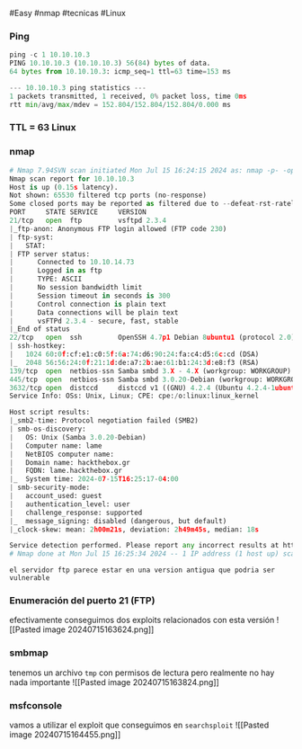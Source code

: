 #Easy #nmap #tecnicas #Linux 
### Ping

```python
ping -c 1 10.10.10.3
PING 10.10.10.3 (10.10.10.3) 56(84) bytes of data.
64 bytes from 10.10.10.3: icmp_seq=1 ttl=63 time=153 ms

--- 10.10.10.3 ping statistics ---
1 packets transmitted, 1 received, 0% packet loss, time 0ms
rtt min/avg/max/mdev = 152.804/152.804/152.804/0.000 ms
```

### TTL = 63 Linux

### nmap

```python
# Nmap 7.94SVN scan initiated Mon Jul 15 16:24:15 2024 as: nmap -p- -open -sCV --min-rate 5000 -n -Pn -oN Scan 10.10.10.3
Nmap scan report for 10.10.10.3
Host is up (0.15s latency).
Not shown: 65530 filtered tcp ports (no-response)
Some closed ports may be reported as filtered due to --defeat-rst-ratelimit
PORT     STATE SERVICE     VERSION
21/tcp   open  ftp         vsftpd 2.3.4
|_ftp-anon: Anonymous FTP login allowed (FTP code 230)
| ftp-syst: 
|   STAT: 
| FTP server status:
|      Connected to 10.10.14.73
|      Logged in as ftp
|      TYPE: ASCII
|      No session bandwidth limit
|      Session timeout in seconds is 300
|      Control connection is plain text
|      Data connections will be plain text
|      vsFTPd 2.3.4 - secure, fast, stable
|_End of status
22/tcp   open  ssh         OpenSSH 4.7p1 Debian 8ubuntu1 (protocol 2.0)
| ssh-hostkey: 
|   1024 60:0f:cf:e1:c0:5f:6a:74:d6:90:24:fa:c4:d5:6c:cd (DSA)
|_  2048 56:56:24:0f:21:1d:de:a7:2b:ae:61:b1:24:3d:e8:f3 (RSA)
139/tcp  open  netbios-ssn Samba smbd 3.X - 4.X (workgroup: WORKGROUP)
445/tcp  open  netbios-ssn Samba smbd 3.0.20-Debian (workgroup: WORKGROUP)
3632/tcp open  distccd     distccd v1 ((GNU) 4.2.4 (Ubuntu 4.2.4-1ubuntu4))
Service Info: OSs: Unix, Linux; CPE: cpe:/o:linux:linux_kernel

Host script results:
|_smb2-time: Protocol negotiation failed (SMB2)
| smb-os-discovery: 
|   OS: Unix (Samba 3.0.20-Debian)
|   Computer name: lame
|   NetBIOS computer name: 
|   Domain name: hackthebox.gr
|   FQDN: lame.hackthebox.gr
|_  System time: 2024-07-15T16:25:17-04:00
| smb-security-mode: 
|   account_used: guest
|   authentication_level: user
|   challenge_response: supported
|_  message_signing: disabled (dangerous, but default)
|_clock-skew: mean: 2h00m21s, deviation: 2h49m45s, median: 18s

Service detection performed. Please report any incorrect results at https://nmap.org/submit/ .
# Nmap done at Mon Jul 15 16:25:34 2024 -- 1 IP address (1 host up) scanned in 79.43 seconds
```

`el servidor ftp parece estar en una version antigua que podria ser vulnerable`
### Enumeración del puerto 21 (FTP)
efectivamente conseguimos dos exploits relacionados con esta versión 
![[Pasted image 20240715163624.png]]

### smbmap
tenemos un archivo `tmp` con permisos de lectura pero realmente no hay nada importante
![[Pasted image 20240715163824.png]]

### msfconsole
vamos a utilizar el exploit que conseguimos en `searchsploit` 
![[Pasted image 20240715164455.png]]

